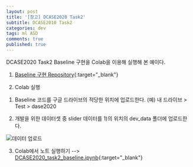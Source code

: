 ```yaml
---
layout: post
title: '[참고] DCASE2020 Task2'
subtitle: DCASE2010 Task2
categories: dev
tags: ml ASD
comments: true
published: true
---
```

DCASE2020 Task2 Baseline 구현을 Colab을 이용해 실행해 본 예이다.

1. [Baseline 구현 Repository](https://github.com/y-kawagu/dcase2020_task2_baseline){:target="_blank"}

2. Colab 실행

1) Baseline 코드를 구글 드라이브의 적당한 위치에 업로드한다. (예) 내 드라이브 > Test > dase2020

2) 개발을 위한 데이터셋 중 slider 데이터를 1)의 위치의 dev_data 폴더에 업로드한다.

![데이터 업로드](https://AIWithDaddy.github.io/assets/img/dev/ml/2021-04-02-dev-ml-dcase2020_2_1.jpg)

3) Colab에서 노트 실행하기 --> [DCASE2020_task2_baseline.ipynb](https://colab.research.google.com/github/AIWithDaddy/AIWithDaddy.github.io/blob/master/code/DCASE2020_task2_baseline.ipynb){:target="_blank"}

